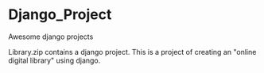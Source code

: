 # Django_Project
Awesome django projects

Library.zip contains a django project. This is a project of creating an "online digital library"  using django.
